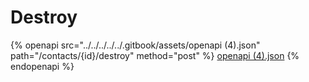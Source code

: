 # Destroy

{% openapi src="../../../../../.gitbook/assets/openapi (4).json" path="/contacts/{id}/destroy" method="post" %}
[openapi (4).json](<../../../../../.gitbook/assets/openapi (4).json>)
{% endopenapi %}
